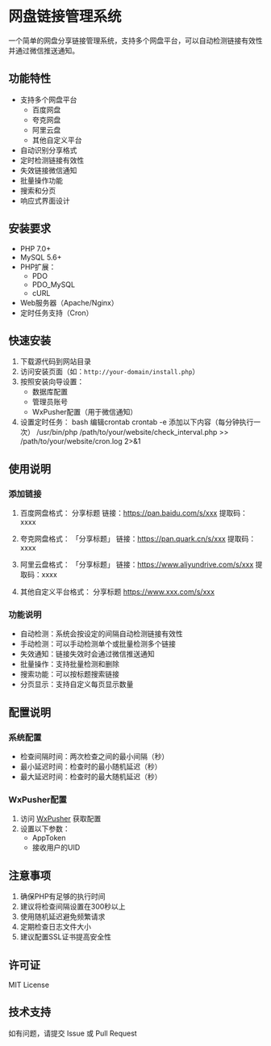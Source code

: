 # 网盘链接管理系统

一个简单的网盘分享链接管理系统，支持多个网盘平台，可以自动检测链接有效性并通过微信推送通知。

## 功能特性

- 支持多个网盘平台
  - 百度网盘
  - 夸克网盘
  - 阿里云盘
  - 其他自定义平台
- 自动识别分享格式
- 定时检测链接有效性
- 失效链接微信通知
- 批量操作功能
- 搜索和分页
- 响应式界面设计

## 安装要求

- PHP 7.0+
- MySQL 5.6+
- PHP扩展：
  - PDO
  - PDO_MySQL
  - cURL
- Web服务器（Apache/Nginx）
- 定时任务支持（Cron）

## 快速安装

1. 下载源代码到网站目录
2. 访问安装页面（如：`http://your-domain/install.php`）
3. 按照安装向导设置：
   - 数据库配置
   - 管理员账号
   - WxPusher配置（用于微信通知）
4. 设置定时任务：
bash
编辑crontab
crontab -e
添加以下内容（每分钟执行一次）
/usr/bin/php /path/to/your/website/check_interval.php >> /path/to/your/website/cron.log 2>&1


## 使用说明

### 添加链接
1. 百度网盘格式：
分享标题
链接：https://pan.baidu.com/s/xxx
提取码：xxxx

2. 夸克网盘格式：
「分享标题」
链接：https://pan.quark.cn/s/xxx
提取码：xxxx

3. 阿里云盘格式：
「分享标题」
链接：https://www.aliyundrive.com/s/xxx
提取码：xxxx

4. 其他自定义平台格式：
分享标题
https://www.xxx.com/s/xxx

### 功能说明
- 自动检测：系统会按设定的间隔自动检测链接有效性
- 手动检测：可以手动检测单个或批量检测多个链接
- 失效通知：链接失效时会通过微信推送通知
- 批量操作：支持批量检测和删除
- 搜索功能：可以按标题搜索链接
- 分页显示：支持自定义每页显示数量

## 配置说明

### 系统配置
- 检查间隔时间：两次检查之间的最小间隔（秒）
- 最小延迟时间：检查时的最小随机延迟（秒）
- 最大延迟时间：检查时的最大随机延迟（秒）

### WxPusher配置
1. 访问 [WxPusher](https://wxpusher.zjiecode.com) 获取配置
2. 设置以下参数：
   - AppToken
   - 接收用户的UID

## 注意事项

1. 确保PHP有足够的执行时间
2. 建议将检查间隔设置在300秒以上
3. 使用随机延迟避免频繁请求
4. 定期检查日志文件大小
5. 建议配置SSL证书提高安全性

## 许可证

MIT License

## 技术支持

如有问题，请提交 Issue 或 Pull Request